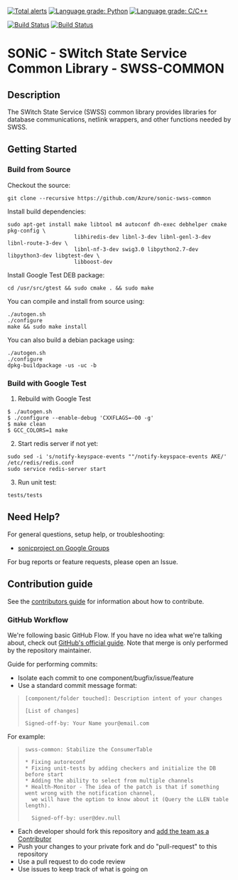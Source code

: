 [![Total alerts](https://img.shields.io/lgtm/alerts/g/Azure/sonic-swss-common.svg?logo=lgtm&logoWidth=18)](https://lgtm.com/projects/g/Azure/sonic-swss-common/alerts/)
[![Language grade: Python](https://img.shields.io/lgtm/grade/python/g/Azure/sonic-swss-common.svg?logo=lgtm&logoWidth=18)](https://lgtm.com/projects/g/Azure/sonic-swss-common/context:python)
[![Language grade: C/C++](https://img.shields.io/lgtm/grade/cpp/g/Azure/sonic-swss-common.svg?logo=lgtm&logoWidth=18)](https://lgtm.com/projects/g/Azure/sonic-swss-common/context:cpp)

[![Build Status](https://sonic-jenkins.westus2.cloudapp.azure.com/job/common/job/sonic-swss-common-build/badge/icon)](https://sonic-jenkins.westus2.cloudapp.azure.com/job/common/job/sonic-swss-common-build/)
[![Build Status](https://dev.azure.com/sonicswitch/build/_apis/build/status/Azure.sonic-swss-common?branchName=master)](https://dev.azure.com/sonicswitch/build/_build/latest?definitionId=9&branchName=master)

# SONiC - SWitch State Service Common Library - SWSS-COMMON

## Description
The SWitch State Service (SWSS) common library provides libraries for database communications, netlink wrappers, and other functions needed by SWSS.

## Getting Started

### Build from Source

Checkout the source:

    git clone --recursive https://github.com/Azure/sonic-swss-common


Install build dependencies:

    sudo apt-get install make libtool m4 autoconf dh-exec debhelper cmake pkg-config \
                         libhiredis-dev libnl-3-dev libnl-genl-3-dev libnl-route-3-dev \
                         libnl-nf-3-dev swig3.0 libpython2.7-dev libpython3-dev libgtest-dev \
                         libboost-dev

Install Google Test DEB package:

    cd /usr/src/gtest && sudo cmake . && sudo make

You can compile and install from source using:

    ./autogen.sh
    ./configure
    make && sudo make install

You can also build a debian package using:

    ./autogen.sh
    ./configure
    dpkg-buildpackage -us -uc -b

### Build with Google Test
1. Rebuild with Google Test
```
$ ./autogen.sh
$ ./configure --enable-debug 'CXXFLAGS=-O0 -g'
$ make clean
$ GCC_COLORS=1 make
```

2. Start redis server if not yet:
```
sudo sed -i 's/notify-keyspace-events ""/notify-keyspace-events AKE/' /etc/redis/redis.conf
sudo service redis-server start
```

3. Run unit test:
```
tests/tests
```

## Need Help?

For general questions, setup help, or troubleshooting:
- [sonicproject on Google Groups](https://groups.google.com/d/forum/sonicproject)

For bug reports or feature requests, please open an Issue.

## Contribution guide

See the [contributors guide](https://github.com/Azure/SONiC/blob/gh-pages/CONTRIBUTING.md) for information about how to contribute.

### GitHub Workflow

We're following basic GitHub Flow. If you have no idea what we're talking about, check out [GitHub's official guide](https://guides.github.com/introduction/flow/). Note that merge is only performed by the repository maintainer.

Guide for performing commits:

* Isolate each commit to one component/bugfix/issue/feature
* Use a standard commit message format:

>     [component/folder touched]: Description intent of your changes
>
>     [List of changes]
>
> 	  Signed-off-by: Your Name your@email.com

For example:

>     swss-common: Stabilize the ConsumerTable
>
>     * Fixing autoreconf
>     * Fixing unit-tests by adding checkers and initialize the DB before start
>     * Adding the ability to select from multiple channels
>     * Health-Monitor - The idea of the patch is that if something went wrong with the notification channel,
>       we will have the option to know about it (Query the LLEN table length).
>
>       Signed-off-by: user@dev.null

* Each developer should fork this repository and [add the team as a Contributor](https://help.github.com/articles/adding-collaborators-to-a-personal-repository)
* Push your changes to your private fork and do "pull-request" to this repository
* Use a pull request to do code review
* Use issues to keep track of what is going on

